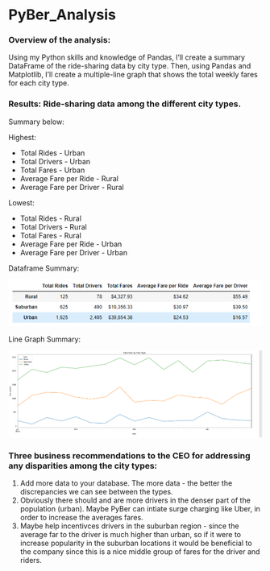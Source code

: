 # PyBer_Analysis

### Overview of the analysis:
Using my Python skills and knowledge of Pandas, I’ll create a summary DataFrame of the ride-sharing data by city type. Then, using Pandas and Matplotlib, I’ll create a multiple-line graph that shows the total weekly fares for each city type.


### Results: Ride-sharing data among the different city types.
Summary below: 

Highest:
* Total Rides - Urban
* Total Drivers - Urban
* Total Fares - Urban
* Average Fare per Ride - Rural
* Average Fare per Driver - Rural

Lowest:
* Total Rides - Rural
* Total Drivers - Rural
* Total Fares - Rural
* Average Fare per Ride - Urban
* Average Fare per Driver - Urban

Dataframe Summary:

![](Resources/Type_Summary.PNG)

Line Graph Summary:

![](Resources/Multiple_Line_Graph.PNG)

### Three business recommendations to the CEO for addressing any disparities among the city types:
1. Add more data to your database. The more data - the better the discrepancies we can see between the types.
2. Obviously there should and are more drivers in the denser part of the population (urban). Maybe PyBer can intiate surge charging like Uber, in order to increase the averages fares.
3. Maybe help incentivces drivers in the suburban region - since the average far to the driver is much higher than urban, so if it were to increase popularity in the suburban locations it would be beneficial to the company since this is a nice middle group of fares for the driver and riders.
